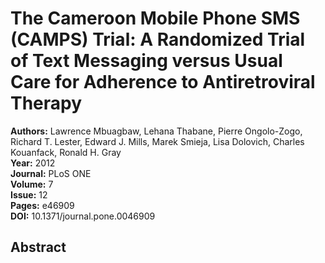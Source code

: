 # The Cameroon Mobile Phone SMS (CAMPS) Trial: A Randomized Trial of Text Messaging versus Usual Care for Adherence to Antiretroviral Therapy

**Authors:** Lawrence Mbuagbaw, Lehana Thabane, Pierre Ongolo-Zogo, Richard T. Lester, Edward J. Mills, Marek Smieja, Lisa Dolovich, Charles Kouanfack, Ronald H. Gray  
**Year:** 2012  
**Journal:** PLoS ONE  
**Volume:** 7  
**Issue:** 12  
**Pages:** e46909  
**DOI:** 10.1371/journal.pone.0046909  

## Abstract


